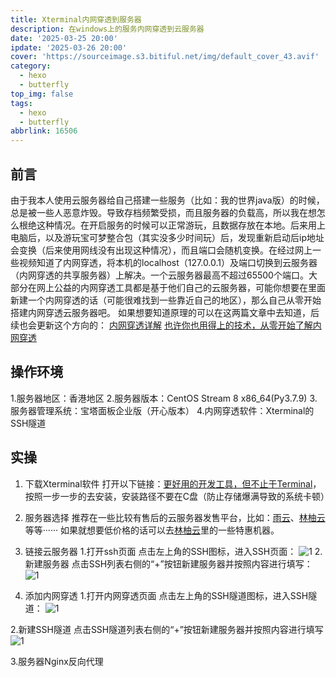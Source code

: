 ```yaml
---
title: Xterminal内网穿透到服务器
description: 在windows上的服务内网穿透到云服务器
date: '2025-03-25 20:00'
ipdate: '2025-03-26 20:00'
cover: 'https://sourceimage.s3.bitiful.net/img/default_cover_43.avif'
category:
  - hexo
  - butterfly
top_img: false
tags:
  - hexo
  - butterfly
abbrlink: 16506
---
```

## 前言
由于我本人使用云服务器给自己搭建一些服务（比如：我的世界java版）的时候，总是被一些人恶意炸毁。导致存档频繁受损，而且服务器的负载高，所以我在想怎么根绝这种情况。在开启服务的时候可以正常游玩，且数据存放在本地。后来用上电脑后，以及游玩宝可梦整合包（其实没多少时间玩）后，发现重新启动后ip地址会变换（后来使用网线没有出现这种情况），而且端口会随机变换。在经过网上一些视频知道了内网穿透，将本机的localhost（127.0.0.1）及端口切换到云服务器（内网穿透的共享服务器）上解决。一个云服务器最高不超过65500个端口。大部分在网上公益的内网穿透工具都是基于他们自己的云服务器，可能你想要在里面新建一个内网穿透的话（可能很难找到一些靠近自己的地区），那么自己从零开始搭建内网穿透云服务器吧。
如果想要知道原理的可以在这两篇文章中去知道，后续也会更新这个方向的：
[内网穿透详解](https://www.cnblogs.com/cyrus0w/p/13123504.html)
[也许你也用得上的技术，从零开始了解内网穿透](https://sspai.com/post/88937)

## 操作环境
1.服务器地区：香港地区
2.服务器版本：CentOS Stream 8 x86_64(Py3.7.9)
3.服务器管理系统：宝塔面板企业版（开心版本）
4.内网穿透软件：Xterminal的SSH隧道

## 实操

1. 下载Xterminal软件
打开以下链接：[更好用的开发工具，但不止于Terminal](https://www.xterminal.cn/)，按照一步一步的去安装，安装路径不要在C盘（防止存储爆满导致的系统卡顿）

2. 服务器选择
推荐在一些比较有售后的云服务器发售平台，比如：[雨云](https://app.rainyun.com/)、[林柚云](https://www.youvps.cn/)等等······
如果就想要低价格的话可以去[林柚云](https://www.youvps.cn/)里的一些特惠机器。

3. 链接云服务器
1.打开ssh页面
点击左上角的SSH图标，进入SSH页面：
![1](https://cdn.nlark.com/yuque/0/2024/png/181068/1717647325841-b21b71dd-aa2c-49ab-bb46-41c372814fb7.png?x-oss-process=image%2Fformat%2Cwebp)
2.新建服务器
点击SSH列表右侧的“+”按钮新建服务器并按照内容进行填写：
![1](https://sourceimage.s3.bitiful.net/post%2Fimg%2F16506%2F1.png)

4. 添加内网穿透
1.打开内网穿透页面
点击左上角的SSH隧道图标，进入SSH隧道：
![1](https://sourceimage.s3.bitiful.net/post%2Fimg%2F16506%2F2.png)

2.新建SSH隧道
点击SSH隧道列表右侧的“+”按钮新建服务器并按照内容进行填写
![1](https://sourceimage.s3.bitiful.net/post/img/16506/3.png?X-Amz-Algorithm=AWS4-HMAC-SHA256&X-Amz-Credential=X8fla5EwxMzIjQ0aDNQLjk44%2F20250326%2F%2Fs3%2Faws4_request&X-Amz-Date=20250326T132314Z&X-Amz-Expires=3600&X-Amz-SignedHeaders=host&x-id=GetObject&X-Amz-Signature=06b84117ea4e8abf5b888658255b26acc1f66554911b82a4b3a94a15803f8702)

3.服务器Nginx反向代理